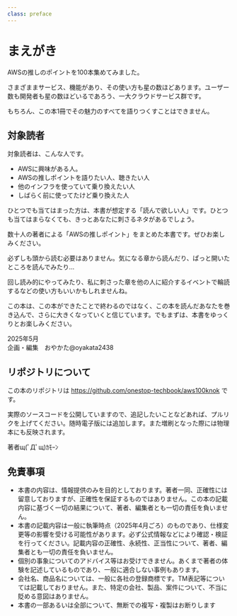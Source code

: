 ```yaml
---
class: preface
---
```


# まえがき

AWSの推しのポイントを100本集めてみました。

さまざままサービス、機能があり、その使い方も星の数ほどあります。ユーザー数も開発者も星の数ほどいるであろう、一大クラウドサービス群です。

もちろん、この本1冊でその魅力のすべてを語りつくすことはできません。

## 対象読者

対象読者は、こんな人です。

* AWSに興味がある人。
* AWSの推しポイントを語りたい人、聴きたい人
* 他のインフラを使っていて乗り換えたい人
* しばらく前に使ってたけど乗り換えた人

ひとつでも当てはまった方は、本書が想定する「読んで欲しい人」です。ひとつも当てはまらなくても、きっとあなたに刺さるネタがあるでしょう。

数十人の著者による「AWSの推しポイント」をまとめた本書です。ぜひお楽しみください。

必ずしも頭から読む必要はありません。気になる章から読んだり、ぱっと開いたところを読んでみたり…

回し読み的にやってみたり、私に刺さった章を他の人に紹介するイベントで輪読するなどの使い方もいいかもしれませんね。

この本は、この本ができたことで終わるのではなく、この本を読んだあなたを巻き込んで、さらに大きくなっていくと信じています。でもまずは、本書をゆっくりとお楽しみください。

<div class="flush-right">
2025年5月<br>
企画・編集　おやかた@oyakata2438
</div>

## リポジトリについて

この本のリポジトリは https://github.com/onestop-techbook/aws100knok です。

実際のソースコードを公開していますので、追記したいことなどあれば、プルリクを上げてください。随時電子版には追加します。また増刷となった際には物理本にも反映されます。

著者щ(ﾟДﾟщ)ｶﾓｰﾝ


## 免責事項

* 本書の内容は、情報提供のみを目的としております。著者一同、正確性には留意しておりますが、正確性を保証するものではありません。この本の記載内容に基づく一切の結果について、著者、編集者とも一切の責任を負いません。
* 本書の記載内容は一般に執筆時点（2025年4月ごろ）のものであり、仕様変更等の影響を受ける可能性があります。必ず公式情報などにより確認・検証を行ってください。記載内容の正確性、永続性、正当性について、著者、編集者とも一切の責任を負いません。
* 個別の事象についてのアドバイス等はお受けできません。あくまで著者の体験を記述しているものであり、一般に適合しない事例もあります。
* 会社名、商品名については、一般に各社の登録商標です。TM表記等については記載しておりません。また、特定の会社、製品、案件について、不当に貶める意図はありません。
* 本書の一部あるいは全部について、無断での複写・複製はお断りします


